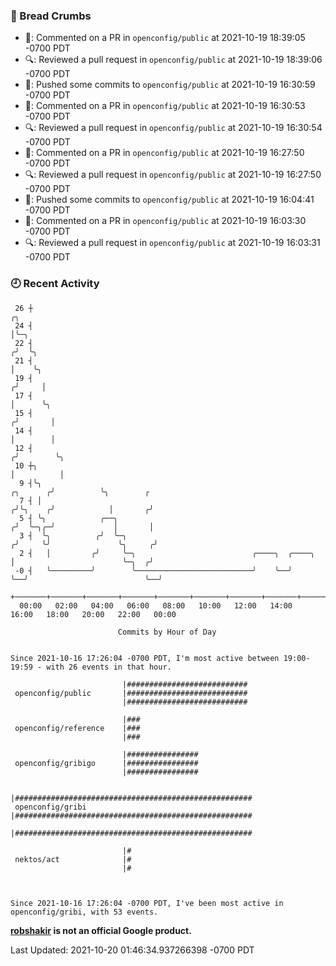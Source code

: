 ### 🍞 Bread Crumbs

 * 💬: Commented on a PR in  `openconfig/public` at 2021-10-19 18:39:05 -0700 PDT
 * 🔍: Reviewed a pull request in  `openconfig/public` at 2021-10-19 18:39:06 -0700 PDT
 * 🚢: Pushed some commits to `openconfig/public` at 2021-10-19 16:30:59 -0700 PDT
 * 💬: Commented on a PR in  `openconfig/public` at 2021-10-19 16:30:53 -0700 PDT
 * 🔍: Reviewed a pull request in  `openconfig/public` at 2021-10-19 16:30:54 -0700 PDT
 * 💬: Commented on a PR in  `openconfig/public` at 2021-10-19 16:27:50 -0700 PDT
 * 🔍: Reviewed a pull request in  `openconfig/public` at 2021-10-19 16:27:50 -0700 PDT
 * 🚢: Pushed some commits to `openconfig/public` at 2021-10-19 16:04:41 -0700 PDT
 * 💬: Commented on a PR in  `openconfig/public` at 2021-10-19 16:03:30 -0700 PDT
 * 🔍: Reviewed a pull request in  `openconfig/public` at 2021-10-19 16:03:31 -0700 PDT

### 🕘 Recent Activity
```
 26 ┼                                                                                 ╭╮
 24 ┤                                                                                 │╰─╮
 22 ┤                                                                                ╭╯  ╰╮
 21 ┤                                                                                │    ╰╮
 19 ┤                                                                               ╭╯     │
 17 ┤                                                                               │      ╰╮
 15 ┤                                                                              ╭╯       │
 14 ┤                                                                              │        │
 12 ┤                                                                             ╭╯        ╰╮
 10 ┼╮                                                                            │          │
  9 ┤╰╮                                                                  ╭╮      ╭╯          ╰╮        ╭
  7 ┤ │                                                                 ╭╯╰╮    ╭╯            │       ╭╯
  5 ┤ ╰╮            ╭──╮                                               ╭╯  ╰─╮╭─╯             │       │
  3 ┤  ╰╮          ╭╯  ╰─╮                                            ╭╯     ╰╯               ╰╮     ╭╯
  2 ┤   │         ╭╯     ╰─╮                          ╭────╮  ╭────╮  │                        ╰─╮  ╭╯
 -0 ┤   ╰─────────╯        ╰──────────────────────────╯    ╰──╯    ╰──╯                          ╰──╯
    +───────+───────+───────+───────+───────+───────+───────+───────+───────+───────+───────+───────+────
  00:00   02:00   04:00   06:00   08:00   10:00   12:00   14:00   16:00   18:00   20:00   22:00   00:00   

						Commits by Hour of Day


Since 2021-10-16 17:26:04 -0700 PDT, I'm most active between 19:00-19:59 - with 26 events in that hour.

```



```
                         |###########################
 openconfig/public       |###########################
                         |###########################

                         |###
 openconfig/reference    |###
                         |###

                         |################
 openconfig/gribigo      |################
                         |################

                         |#####################################################
 openconfig/gribi        |#####################################################
                         |#####################################################

                         |#
 nektos/act              |#
                         |#



Since 2021-10-16 17:26:04 -0700 PDT, I've been most active in openconfig/gribi, with 53 events.

```
**[robshakir](mailto:robjs@google.com) is not an official Google product.**  


Last Updated: 2021-10-20 01:46:34.937266398 -0700 PDT
